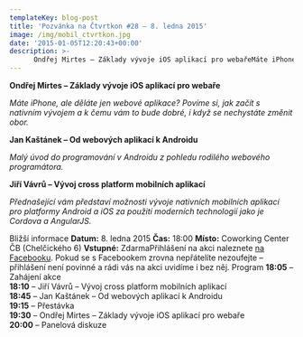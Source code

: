 ```yaml
---
templateKey: blog-post
title: 'Pozvánka na Čtvrtkon #28 – 8. ledna 2015'
image: /img/mobil_ctvrtkon.jpg
date: '2015-01-05T12:20:43+00:00'
description: >-
      Ondřej Mirtes – Základy vývoje iOS aplikací pro webařeMáte iPhone, ale děláte jen webové aplikace? Povíme si, jak začít s nativním vývojem a k čemu vám to bude dobré, i když se ...
---
```

[](http://ctvrtkon.cz/wp-content/uploads/mobil_ctvrtkon.jpg)

**Ondřej Mirtes – Základy vývoje iOS aplikací pro webaře**

_Máte iPhone, ale děláte jen webové aplikace? Povíme si, jak začít s nativním vývojem a k čemu vám to bude dobré, i když se nechystáte změnit obor._

**Jan Kaštánek – Od webových aplikací k Androidu**

_Malý úvod do programování v Androidu z pohledu rodilého webového programátora._

**Jiří Vávrů – Vývoj cross platform mobilních aplikací**

_Přednašející vám představí možnosti vývoje nativních mobilních aplikací pro platformy Android a iOS za použití moderních technologií jako je Cordova a AngularJS._

Bližší informace **Datum:** 8. ledna 2015 **Čas:** 18:00 **Místo:** Coworking Center ČB (Chelčického 6) **Vstupné:** ZdarmaPřihlášení na akci naleznete [na Facebooku](https://www.facebook.com/events/777299018971808/ "Mobilní Čtvrtkon"). Pokud se s Facebookem zrovna nepřátelíte nezoufejte – přihlášení není povinné a rádi vás na akci uvidíme i bez něj. Program **18:05** – Zahájení akce  
**18:10** – Jiří Vávrů – Vývoj cross platform mobilních aplikací  
**18:45** – Jan Kaštánek – Od webových aplikací k Androidu  
**19:15** – Přestávka  
**19:30** – Ondřej Mirtes – Základy vývoje iOS aplikací pro webaře  
**20:00** – Panelová diskuze